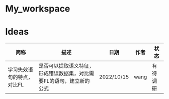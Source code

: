 # My_workspace
# Ideas

| 简称               | 描述                                                         | 日期       | 作者 | 状态         |
| ------------------ | ------------------------------------------------------------ | ---------- | ---- | ------------ |
| 学习失效语句的特点，对比FL    | 是否可以提取语义特征，形成错误数据集，对比需要FL的语句，建立新的公式|2022/10/15 |wang  |有待调研 |


